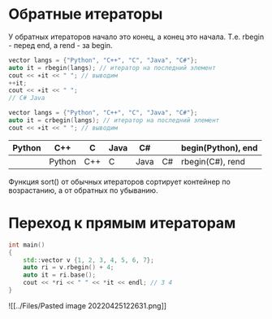# Обратные итераторы
У обратных итераторов начало это конец, а конец это начала. Т.е. rbegin - перед end, а rend - за begin. 

```cpp
vector langs = {"Python", "C++", "C", "Java", "C#"}; 
auto it = rbegin(langs); // итератор на последний элемент 
cout << ∗it << " "; // выводим 
++it; 
cout << ∗it << " "; 
// C# Java

vector langs = {"Python", "C++", "C", "Java", "C#"}; 
auto it = crbegin(langs); // итератор на последний элемент 
cout << ∗it << " "; // выводим 
```

| Python | C++    | C   | Java | C#   |     | begin(Python), end |
| ------ | ------ | --- | ---- | ---- | --- | ------------------ |
|        | Python | C++ | C    | Java | C#  | rbegin(C#), rend   | 

Функция sort() от обычных итераторов сортирует контейнер по возрастанию, а от обратных по убыванию.

# Переход к прямым итераторам
```cpp
int main()  
{  
    std::vector v {1, 2, 3, 4, 5, 6, 7};  
    auto ri = v.rbegin() + 4;  
    auto it = ri.base();  
    cout << *ri << " " << *it << endl; // 3 4  
}
```
![[../Files/Pasted image 20220425122631.png]]